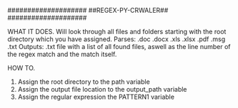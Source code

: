 ####################
##REGEX-PY-CRWALER##
####################



WHAT IT DOES.
Will look through all files and folders starting with the root directory which you have assigned. 
Parses: .doc .docx .xls .xlsx .pdf .msg .txt
Outputs: .txt file with a list of all found files, aswell as the line number of the regex match and the match itself.

HOW TO.
1. Assign the root directory to the path variable
2. Assign the output file location to the output_path variable
3. Assign the regular expression the PATTERN1 variable